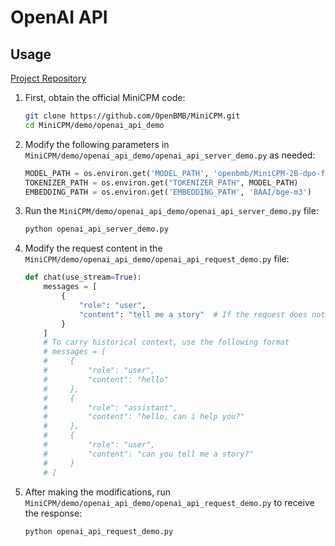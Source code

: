 
# OpenAI API
## Usage
[Project Repository](https://github.com/OpenBMB/MiniCPM/tree/main/demo/openai_api_demo)

1. First, obtain the official MiniCPM code:
   ```sh
   git clone https://github.com/OpenBMB/MiniCPM.git
   cd MiniCPM/demo/openai_api_demo
   ```

2. Modify the following parameters in `MiniCPM/demo/openai_api_demo/openai_api_server_demo.py` as needed:
   ```python
   MODEL_PATH = os.environ.get('MODEL_PATH', 'openbmb/MiniCPM-2B-dpo-fp16')
   TOKENIZER_PATH = os.environ.get("TOKENIZER_PATH", MODEL_PATH)
   EMBEDDING_PATH = os.environ.get('EMBEDDING_PATH', 'BAAI/bge-m3')
   ```

3. Run the `MiniCPM/demo/openai_api_demo/openai_api_server_demo.py` file:
   ```sh
   python openai_api_server_demo.py
   ```

4. Modify the request content in the `MiniCPM/demo/openai_api_demo/openai_api_request_demo.py` file:
   ```python
   def chat(use_stream=True):
       messages = [
           {
               "role": "user",
               "content": "tell me a story"  # If the request does not carry historical context, only modify the content
           }
       ]
       # To carry historical context, use the following format
       # messages = [
       #     {
       #         "role": "user",
       #         "content": "hello"
       #     },
       #     {
       #         "role": "assistant",
       #         "content": "hello, can i help you?"
       #     },
       #     {
       #         "role": "user",
       #         "content": "can you tell me a story?"
       #     }
       # ]
   ```

5. After making the modifications, run `MiniCPM/demo/openai_api_demo/openai_api_request_demo.py` to receive the response:
   ```sh
   python openai_api_request_demo.py
   ```